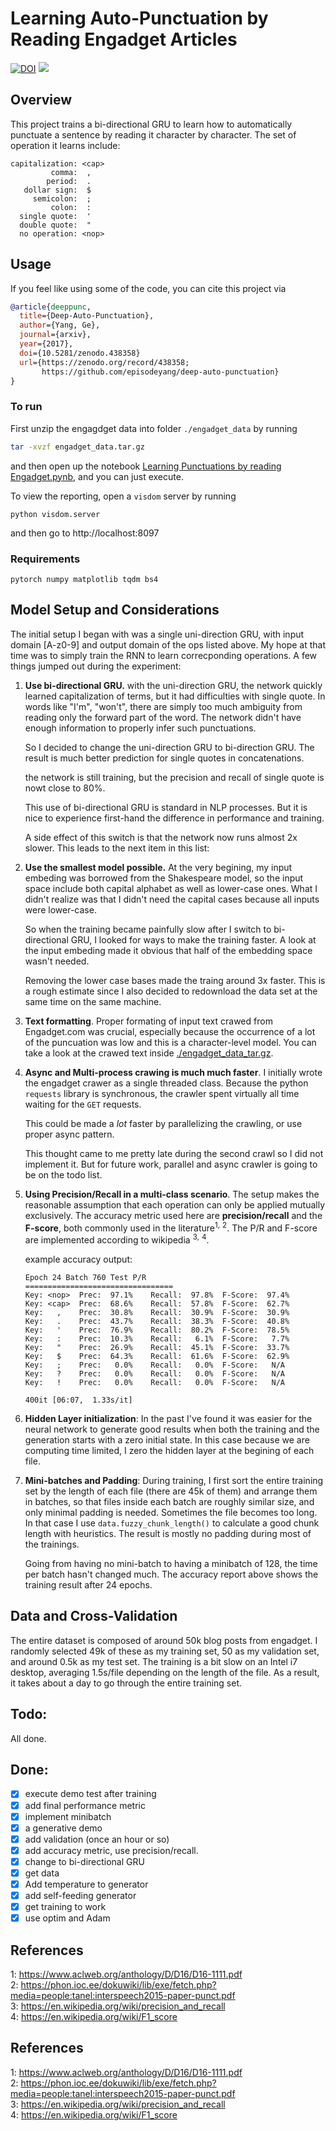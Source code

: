 # Learning Auto-Punctuation by Reading Engadget Articles 

[![DOI](https://zenodo.org/badge/86387963.svg)](https://zenodo.org/badge/latestdoi/86387963) [![](https://img.shields.io/badge/link_on-GitHub-brightgreen.svg?style=flat-square)](https://github.com/episodeyang/deep-auto-punctuation)

## Overview

This project trains a bi-directional GRU to learn how to automatically punctuate a sentence by reading it character by character. The set of operation it learns include:
```
capitalization: <cap>
         comma:  ,
        period:  .
   dollar sign:  $
     semicolon:  ;
         colon:  :
  single quote:  '
  double quote:  "
  no operation: <nop>
```

## Usage

If you feel like using some of the code, you can cite this project via

```bib
@article{deeppunc,
  title={Deep-Auto-Punctuation},
  author={Yang, Ge},
  journal={arxiv},
  year={2017},
  doi={10.5281/zenodo.438358}
  url={https://zenodo.org/record/438358;
       https://github.com/episodeyang/deep-auto-punctuation}
}
```

### To run

First unzip the engagdget data into folder `./engadget_data` by running
```sh
tar -xvzf engadget_data.tar.gz
```

and then open up the notebook [Learning Punctuations by reading Engadget.pynb](Learning%20Punctuations%20by%20reading%20Engadget.ipynb#Learning-Auto-Punctuation-by-Reading-Engadget-Articles), and you can just execute.


To view the reporting, open a `visdom` server by running
```
python visdom.server
```
and then go to http://localhost:8097


### Requirements

```
pytorch numpy matplotlib tqdm bs4
```

## Model Setup and Considerations

The initial setup I began with was a single uni-direction GRU, with input domain [A-z0-9] and output domain of the ops listed above. My hope at that time was to simply train the RNN to learn correcponding operations. A few things jumped out during the experiment:

1. **Use bi-directional GRU.** with the uni-direction GRU, the network quickly learned capitalization of terms, but it had difficulties with single quote. In words like "I'm", "won't", there are simply too much ambiguity from reading only the forward part of the word. The network didn't have enough information to properly infer such punctuations.
    
    So I decided to change the uni-direction GRU to bi-direction GRU. The result is much better prediction for single quotes in concatenations.

    the network is still training, but the precision and recall of single quote is nowt close to 80%.
    
    This use of bi-directional GRU is standard in NLP processes. But it is nice to experience first-hand the difference in performance and training.
    
    A side effect of this switch is that the network now runs almost 2x slower. This leads to the next item in this list:
2. **Use the smallest model possible.** At the very begining, my input embeding was borrowed from the Shakespeare model, so the input space include both capital alphabet as well as lower-case ones. What I didn't realize was that I didn't need the capital cases because all inputs were lower-case. 
    
    So when the training became painfully slow after I switch to bi-directional GRU, I looked for ways to make the training faster. A look at the input embeding made it obvious that half of the embedding space wasn't needed. 

    Removing the lower case bases made the traing around 3x faster. This is a rough estimate since I also decided to redownload the data set at the same time on the same machine.
    
3. **Text formatting**. Proper formating of input text crawed from Engadget.com was crucial, especially because the occurrence of a lot of the puncuation was low and this is a character-level model. You can take a look at the crawed text inside [./engadget_data_tar.gz](./engadget_data_tar.gz). 

4. **Async and Multi-process crawing is much much faster**. I initially wrote the engadget crawer as a single threaded class. Because the python `requests` library is synchronous, the crawler spent virtually all time waiting for the `GET` requests.
    
    This could be made a *lot* faster by parallelizing the crawling, or use proper async pattern. 

    This thought came to me pretty late during the second crawl so I did not implement it. But for future work, parallel and async crawler is going to be on the todo list.

5. **Using Precision/Recall in a multi-class scenario**. The setup makes the reasonable assumption that each operation can only be applied mutually exclusively. The accuracy metric used here are **precision/recall** and the **F-score**, both commonly used in the literature<sup>1,</sup> <sup>2</sup>. The P/R and F-score are implemented according to wikipedia <sup>3,</sup> <sup>4</sup>.
    
    example accuracy output:
    
    ```
    Epoch 24 Batch 760 Test P/R
    =================================
    Key: <nop>	Prec:  97.1%	Recall:  97.8%	F-Score:  97.4%
    Key: <cap>	Prec:  68.6%	Recall:  57.8%	F-Score:  62.7%
    Key:   ,	Prec:  30.8%	Recall:  30.9%	F-Score:  30.9%
    Key:   .	Prec:  43.7%	Recall:  38.3%	F-Score:  40.8%
    Key:   '	Prec:  76.9%	Recall:  80.2%	F-Score:  78.5%
    Key:   :	Prec:  10.3%	Recall:   6.1%	F-Score:   7.7%
    Key:   "	Prec:  26.9%	Recall:  45.1%	F-Score:  33.7%
    Key:   $	Prec:  64.3%	Recall:  61.6%	F-Score:  62.9%
    Key:   ;	Prec:   0.0%	Recall:   0.0%	F-Score:   N/A
    Key:   ?	Prec:   0.0%	Recall:   0.0%	F-Score:   N/A
    Key:   !	Prec:   0.0%	Recall:   0.0%	F-Score:   N/A
    
    400it [06:07,  1.33s/it]
    ```
    
6. **Hidden Layer initialization**: In the past I've found it was easier for the neural network to generate good results when both the training and the generation starts with a zero initial state. In this case because we are computing time limited, I zero the hidden layer at the begining of each file.

7. **Mini-batches and Padding**: During training, I first sort the entire training set by the length of each file (there are 45k of them) and arrange them in batches, so that files inside each batch are roughly similar size, and only minimal padding is needed. Sometimes the file becomes too long. In that case I use `data.fuzzy_chunk_length()` to calculate a good chunk length with heuristics. The result is mostly no padding during most of the trainings.
    
    Going from having no mini-batch to having a minibatch of 128, the time per batch hasn't changed much. The accuracy report above shows the training result after 24 epochs.


## Data and Cross-Validation

The entire dataset is composed of around 50k blog posts from engadget. I randomly selected 49k of these as my training set, 50 as my validation set, and around 0.5k as my test set. The training is a bit slow on an Intel i7 desktop, averaging 1.5s/file depending on the length of the file. As a result, it takes about a day to go through the entire training set.

## Todo:
All done.

## Done:
- [x] execute demo test after training
- [x] add final performance metric
- [x] implement minibatch
- [x] a generative demo
- [x] add validation (once an hour or so)
- [x] add accuracy metric, use precision/recall.
- [x] change to bi-directional GRU
- [x] get data
- [x] Add temperature to generator
- [x] add self-feeding generator
- [x] get training to work
- [x] use optim and Adam

## References
1: https://www.aclweb.org/anthology/D/D16/D16-1111.pdf  
2: https://phon.ioc.ee/dokuwiki/lib/exe/fetch.php?media=people:tanel:interspeech2015-paper-punct.pdf  
3: https://en.wikipedia.org/wiki/precision_and_recall  
4: https://en.wikipedia.org/wiki/F1_score  

## References
1: https://www.aclweb.org/anthology/D/D16/D16-1111.pdf  
2: https://phon.ioc.ee/dokuwiki/lib/exe/fetch.php?media=people:tanel:interspeech2015-paper-punct.pdf  
3: https://en.wikipedia.org/wiki/precision_and_recall  
4: https://en.wikipedia.org/wiki/F1_score  
